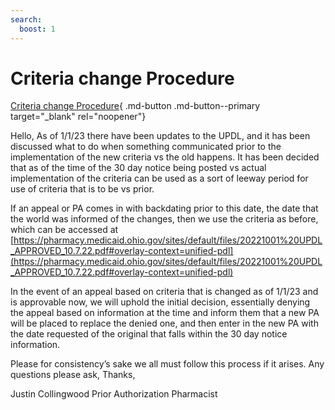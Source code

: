```yaml
---
search:
  boost: 1
---
```


# Criteria change Procedure

[Criteria change Procedure](Criteria%20change%20for%20PAappeal%20processing.htm){ .md-button .md-button--primary target="_blank" rel="noopener"}

Hello,
As of 1/1/23 there have been updates to the UPDL, and it has been discussed what to do when something communicated prior to the implementation of the new criteria vs the old happens.
It has been decided that as of the time of the 30 day notice being posted vs actual implementation of the criteria can be used as a sort of leeway period for use of criteria that is to be vs prior.
 
If an appeal or PA comes in with backdating prior to this date, the date that the world was informed of the changes, then we use the criteria as before, which can be accessed at 
[https://pharmacy.medicaid.ohio.gov/sites/default/files/20221001%20UPDL_APPROVED_10.7.22.pdf#overlay-context=unified-pdl](https://pharmacy.medicaid.ohio.gov/sites/default/files/20221001%20UPDL_APPROVED_10.7.22.pdf#overlay-context=unified-pdl)
 
 
In the event of an appeal based on criteria that is changed as of 1/1/23 and is approvable now, we will uphold the initial decision, essentially denying the appeal based on information at the time and inform them that a new PA will be placed to replace the denied one, and then enter in the new PA with the date requested of the original that falls within the 30 day notice information.
 
Please for consistency’s sake we all must follow this process if it arises.
Any questions please ask,
Thanks,
 
Justin Collingwood
Prior Authorization Pharmacist
